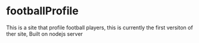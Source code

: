 # footballProfile
This is a site that profile football players, this is currently the first versiton of ther site, Built on nodejs server 
